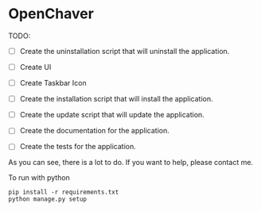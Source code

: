 # OpenChaver  

TODO:

- [ ] Create the uninstallation script that will uninstall the application.
- [ ] Create UI
- [ ] Create Taskbar Icon
- [ ] Create the installation script that will install the application.
- [ ] Create the update script that will update the application.
- [ ] Create the documentation for the application.
- [ ] Create the tests for the application.


As you can see, there is a lot to do. If you want to help, please contact me.

To run with python
```
pip install -r requirements.txt
python manage.py setup
```


